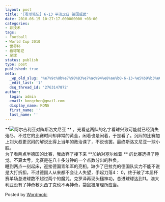 ```yaml
---
layout: post
title: '[看球笔记] 6-13 平淡之日 德国威武'
date: 2010-06-15 10:27:17.000000000 +08:00
categories:
- 非技术
tags:
- Football
- World Cup 2010
- 世界杯
- 看球笔记
- 足球
status: publish
type: post
published: true
meta:
  _wp_old_slug: '%e7%9c%8b%e7%90%83%e7%ac%94%e8%ae%b0-6-13-%e5%b9%b3%e6%b7%a1%e4%b9%8b%e6%97%a5-%e5%be%b7%e5%9b%bd%e5%a8%81%e6%ad%a6'
  _edit_last: '1'
  dsq_thread_id: '2763147872'
author:
  login: admin
  email: kongchen@gmail.com
  display_name: KONG
  first_name: ''
  last_name: ''
---
```

**![](assets/69409HDI39FT0005111.jpg)阿尔吉利亚对阵斯洛文尼亚 ** ，光看这两队的名字看球兴致可能就已经消失殆尽，不过它的比赛时间却非常的黄金，闲着也是闲着，于是看了。沉闷的比赛加上刘大叔更沉闷的解说比得上当年的政治课了，不说也罢。最终斯洛文尼亚一球小胜。  
为了看两点半德国的比赛，我放弃了接下来 **加纳对塞尔维亚 ** 的比赛选择了睡觉。不算太亏，比赛是在八十多分钟的一个点数分出的胜负。  
睡到两点一刻起床，迎接德国青年军的亮相。缺少了巴拉克的德国队实力不能不说是大打折扣，不过德国人从来都不会让人失望，手起刀落4： 0，终于破了本届杯赛单场总进球数不超过两个的魔咒。克罗泽再现头槌神功，总进球球达到11。澳大利亚没有了神奇教头西丁克也不再神奇，袋鼠被屠理所应当。

Posted by [Wordmobi][0]

[0]: http://wordmobi.googlecode.com